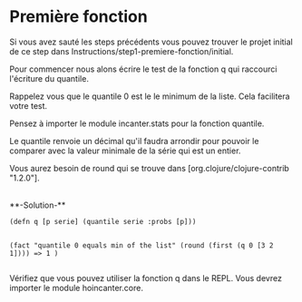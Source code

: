 # Première fonction

Si vous avez sauté les steps précédents vous pouvez trouver le projet initial de ce step dans Instructions/step1-premiere-fonction/initial.

Pour commencer nous alons écrire le test de la fonction q qui raccourci l'écriture du quantile. 

Rappelez vous que le quantile 0 est le le minimum de la liste. Cela facilitera votre test.

Pensez à importer le module incanter.stats pour la fonction quantile. 

Le quantile renvoie un décimal qu'il faudra arrondir pour pouvoir le comparer avec la valeur minimale de la série qui est un entier. 

Vous aurez besoin de round qui se trouve dans [org.clojure/clojure-contrib "1.2.0"].

<br>
**-Solution-**
<pre><code>(defn q [p serie] (quantile serie :probs [p])) 

(fact "quantile 0 equals min of the list"
      (round (first (q 0 [3 2 1]))) => 1 )
</code></pre>



Vérifiez que vous pouvez utiliser la fonction q dans le REPL. Vous devrez importer le module hoincanter.core.

